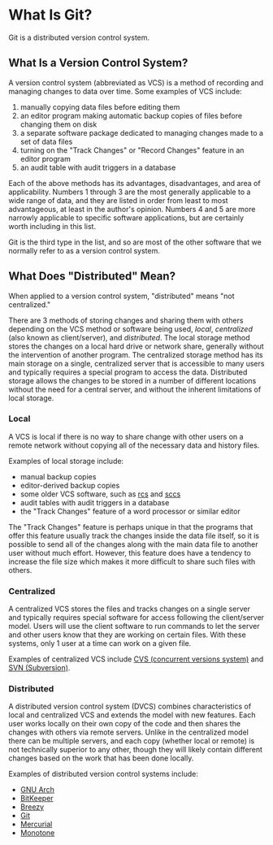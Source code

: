 # What Is Git? #

Git is a distributed version control system.

## What Is a Version Control System? ##

A version control system (abbreviated as VCS) is a method of recording
and managing changes to data over time. Some examples of VCS include:

1. manually copying data files before editing them
2. an editor program making automatic backup copies of files before changing them on disk
3. a separate software package dedicated to managing changes made to a set of data files
4. turning on the "Track Changes" or "Record Changes" feature in an editor program
5. an audit table with audit triggers in a database

Each of the above methods has its advantages, disadvantages, and area
of applicability.  Numbers 1 through 3 are the most generally
applicable to a wide range of data, and they are listed in order from
least to most advantageous, at least in the author's opinion.  Numbers
4 and 5 are more narrowly applicable to specific software applications,
but are certainly worth including in this list.

Git is the third type in the list, and so are most of the other
software that we normally refer to as a version control system.

## What Does "Distributed" Mean? ##

When applied to a version control system, "distributed" means "not
centralized."

There are 3 methods of storing changes and sharing them with others
depending on the VCS method or software being used, *local*,
*centralized* (also known as client/server), and *distributed*.  The
local storage method stores the changes on a local hard drive or
network share, generally without the intervention of another program.
The centralized storage method has its main storage on a single,
centralized server that is accessible to many users and typically
requires a special program to access the data.  Distributed storage
allows the changes to be stored in a number of different locations
without the need for a central server, and without the inherent
limitations of local storage.

### Local ###

A VCS is local if there is no way to share change with other users on
a remote network without copying all of the necessary data and history
files.

Examples of local storage include:

* manual backup copies
* editor-derived backup copies
* some older VCS software, such as [rcs](https://www.gnu.org/software/rcs/) and [sccs](https://pubs.opengroup.org/onlinepubs/9699919799/utilities/sccs.html)
* audit tables with audit triggers in a database
* the "Track Changes" feature of a word processor or similar editor

The "Track Changes" feature is perhaps unique in that the programs
that offer this feature usually track the changes inside the data file
itself, so it is possible to send all of the changes along with the
main data file to another user without much effort.  However, this
feature does have a tendency to increase the file size which makes it
more difficult to share such files with others.

### Centralized ###

A centralized VCS stores the files and tracks changes on a single
server and typically requires special software for access following
the client/server model.  Users will use the client software to run
commands to let the server and other users know that they are working
on certain files.  With these systems, only 1 user at a time can work
on a given file.

Examples of centralized VCS include [CVS (concurrent versions system)](https://www.nongnu.org/cvs/)
and [SVN (Subversion)](https://subversion.apache.org/).

### Distributed ###

A distributed version control system (DVCS) combines characteristics
of local and centralized VCS and extends the model with new features.
Each user works locally on their own copy of the code and then shares
the changes with others via remote servers.  Unlike in the centralized
model there can be multiple servers, and each copy (whether local or
remote) is not technically superior to any other, though they will
likely contain different changes based on the work that has been done
locally.

Examples of distributed version control systems include:

* [GNU Arch](https://www.gnu.org/software/gnu-arch/)
* [BitKeeper](http://www.bitkeeper.org/)
* [Breezy](https://www.breezy-vcs.org/)
* [Git](https://git-scm.com/)
* [Mercurial](https://www.mercurial-scm.org/)
* [Monotone](https://www.monotone.ca/)
